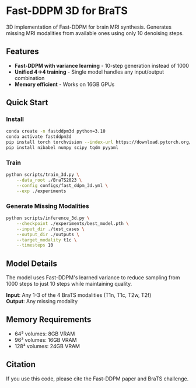 # Fast-DDPM 3D for BraTS

3D implementation of Fast-DDPM for brain MRI synthesis. Generates missing MRI modalities from available ones using only 10 denoising steps.

## Features
- **Fast-DDPM with variance learning** - 10-step generation instead of 1000
- **Unified 4→4 training** - Single model handles any input/output combination
- **Memory efficient** - Works on 16GB GPUs

## Quick Start

### Install
```bash
conda create -n fastddpm3d python=3.10
conda activate fastddpm3d
pip install torch torchvision --index-url https://download.pytorch.org/whl/cu118
pip install nibabel numpy scipy tqdm pyyaml
```

### Train
```bash
python scripts/train_3d.py \
    --data_root ./BraTS2023 \
    --config configs/fast_ddpm_3d.yml \
    --exp ./experiments
```

### Generate Missing Modalities
```bash
python scripts/inference_3d.py \
    --checkpoint ./experiments/best_model.pth \
    --input_dir ./test_cases \
    --output_dir ./outputs \
    --target_modality t1c \
    --timesteps 10
```

## Model Details

The model uses Fast-DDPM's learned variance to reduce sampling from 1000 steps to just 10 steps while maintaining quality.

**Input**: Any 1-3 of the 4 BraTS modalities (T1n, T1c, T2w, T2f)  
**Output**: Any missing modality

## Memory Requirements
- 64³ volumes: 8GB VRAM
- 96³ volumes: 16GB VRAM  
- 128³ volumes: 24GB VRAM

## Citation
If you use this code, please cite the Fast-DDPM paper and BraTS challenge.